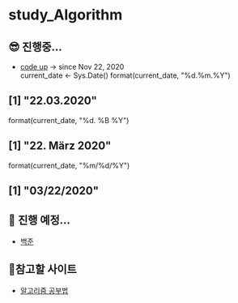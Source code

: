 # study_Algorithm

## 😎 진행중...      
- <a href="https://codeup.kr/problemset.php"> code up</a> -> since Nov 22, 2020     
current_date <- Sys.Date()
format(current_date, "%d.%m.%Y")
## [1] "22.03.2020"
format(current_date, "%d. %B %Y")
## [1] "22. März 2020"
format(current_date, "%m/%d/%Y")
## [1] "03/22/2020"
## 🤩 진행 예정...
- <a href="https://www.acmicpc.net/problem/tags"> 백준</a>
      
## 🧐참고할 사이트   
- <a href="https://gmlwjd9405.github.io/2018/05/14/how-to-study-algorithms.html">알고리즘 공부법</a>
